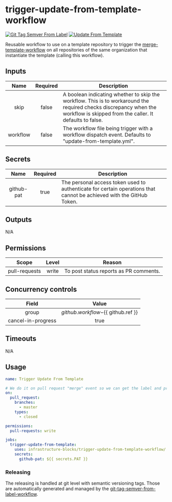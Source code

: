 # trigger-update-from-template-workflow
[![Git Tag Semver From Label](https://github.com/infrastructure-blocks/trigger-update-from-template-workflow/actions/workflows/git-tag-semver-from-label.yml/badge.svg)](https://github.com/infrastructure-blocks/trigger-update-from-template-workflow/actions/workflows/git-tag-semver-from-label.yml)
[![Update From Template](https://github.com/infrastructure-blocks/trigger-update-from-template-workflow/actions/workflows/update-from-template.yml/badge.svg)](https://github.com/infrastructure-blocks/trigger-update-from-template-workflow/actions/workflows/update-from-template.yml)

Reusable workflow to use on a template repository to trigger the
[merge-template-workflow](https://github.com/infrastructure-blocks/merge-template-workflow)
on all repositories of the same organization that instantiate the template (calling this workflow).

## Inputs

|   Name   | Required | Description                                                                                                                                                                  |
|:--------:|:--------:|------------------------------------------------------------------------------------------------------------------------------------------------------------------------------|
|   skip   |  false   | A boolean indicating whether to skip the workflow. This is to workaround the required checks discrepancy when the workflow is skipped from the caller. It defaults to false. |
| workflow |  false   | The workflow file being trigger with a workflow dispatch event. Defaults to "update-from-template.yml".                                                                      |


## Secrets

|    Name    | Required | Description                                                                                                          |
|:----------:|:--------:|----------------------------------------------------------------------------------------------------------------------|
| github-pat |   true   | The personal access token used to authenticate for certain operations that cannot be achieved with the GitHub Token. |

## Outputs

N/A

## Permissions

|     Scope     | Level | Reason                                 |
|:-------------:|:-----:|----------------------------------------|
| pull-requests | write | To post status reports as PR comments. |

## Concurrency controls

|      Field         |                 Value                    |
|:------------------:|:----------------------------------------:|
|       group        | ${{ github.workflow }}-${{ github.ref }} |
| cancel-in-progress |                   true                   | 

## Timeouts

N/A

## Usage

```yaml
name: Trigger Update From Template

# We do it on pull request "merge" event so we can get the label and propagate it more easily.
on:
  pull_request:
    branches:
      - master
    types:
      - closed

permissions:
  pull-requests: write

jobs:
  trigger-update-from-template:
    uses: infrastructure-blocks/trigger-update-from-template-workflow/.github/workflows/workflow.yml@v1
    secrets:
      github-pat: ${{ secrets.PAT }}
```

### Releasing

The releasing is handled at git level with semantic versioning tags. Those are automatically generated and managed
by the [git-tag-semver-from-label-workflow](https://github.com/infrastructure-blocks/git-tag-semver-from-label-workflow).
